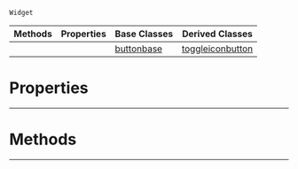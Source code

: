  `Widget`

|Methods|Properties|Base Classes|Derived Classes|
|---|---|---|---|
| | |[buttonbase](https://github.com/dragonCASTjosh/PlasmaDocs/blob/master/code_reference/class_reference/buttonbase.markdown)|[toggleiconbutton](https://github.com/dragonCASTjosh/PlasmaDocs/blob/master/code_reference/class_reference/toggleiconbutton.markdown)|


 #  Properties


---  
 #  Methods


---  
 

 